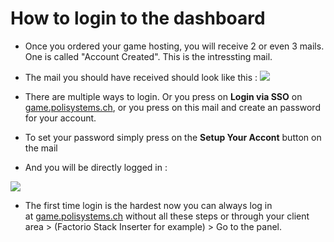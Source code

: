 # How to login to the dashboard

-   Once you ordered your game hosting, you will receive 2 or even 3 mails. One is called "Account Created". This is the intressting mail.
-   The mail you should have received should look like this :
![](https://i.imgur.com/NXUMufq.png)

-   There are multiple ways to login. Or you press on **Login via SSO** on [game.polisystems.ch](https://game.polisystems.ch), or you press on this mail and create an password for your account.
-   To set your password simply press on the **Setup Your Accont** button on the mail
-   And you will be directly logged in :

![](https://i.imgur.com/GoAzSpt.png)

-   The first time login is the hardest now you can always log in at [game.polisystems.ch](https://game.polisystems.ch) without all these steps or through your client area > (Factorio Stack Inserter for example) > Go to the panel.
